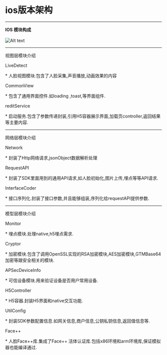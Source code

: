 # ios版本架构
***
  **IOS 模块构成**<br/>
  <br/>
  ![Alt text](https://os.alipayobjects.com/rmsportal/mYSUaRSyqyfqKnH.png)
***
  <p>视图层模块介绍</p>
  <p>LiveDetect</p>
    * 人脸视图模块.包含了人脸采集,声音播放,动画效果的内容
  <p>CommonView</p>
    * 包含了通用界面控件.如loading ,toast,等界面组件.
  <p>reditService</p>
    * 启动服务.包含了参数传递封装,引用H5容器展示界面,加载页controller,返回结果等主要内容.

***
  <p>网络层模块介绍</p>
  <p>Network</p>
    * 封装了Http网络请求,jsonObject数据解析处理
  <p>RequestAPI</p>
    * 封装了SDK里面用到的通用API请求,如人脸初始化,图片上传,埋点等等API请求.
  <p>InterfaceCoder</p>
    * 接口序列化.封装了接口参数,并且能够组装,序列化给requestAPI提供参数.

***
  <p>模型层模块介绍</p>
  <p>Monitor</p>
    * 埋点模块.处理native,h5埋点需求.
  <p>Cryptor</p>
    * 加密模块.包含了调用OpenSSL实现的RSA加密模块,AES加密模块,GTMBase64加密等跟安全相关的模块.
  <p>APSecDeviceInfo</p>
    * 可信设备模块.用来验证设备是否用户常用设备.
  <p>H5Controller</p>
    * H5容器.封装H5界面和native交互功能.
  <p>UtilConfig</p>
    * 封装SDK参数配置信息.如网关信息,商户信息,公钥私钥信息,返回值信息等.
  <p>Face++</p>
    * 人脸Face++库.集成了Face++ 活体认证库.包括x86环境和arm环境库,保证模拟器也能编译通过.

